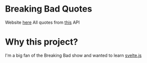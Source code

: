 # Breaking Bad Quotes

Website [here]()
All quotes from [this](https://github.com/shevabam/breaking-bad-quotes) API

# Why this project?
I'm a big fan of the Breaking Bad show and wanted to learn [svelte.js](https://svelte.dev/)